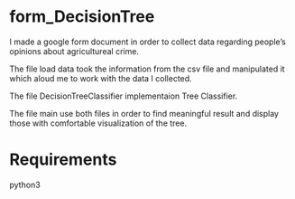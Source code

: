 
# form_DecisionTree

I made a google form document in order to collect data regarding people’s opinions about agricultureal crime.

The file load data took the information from the csv file and manipulated it which aloud me to work with the data I collected.

The file DecisionTreeClassifier implementaion Tree Classifier.

The file main use both files in order to find meaningful result and display those with comfortable visualization of the tree.


# Requirements

python3



